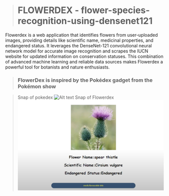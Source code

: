 > # FLOWERDEX - flower-species-recognition-using-densenet121

Flowerdex is a web application that identifies flowers from user-uploaded images, providing details like scientific name, medicinal properties, and endangered status. It leverages the DenseNet-121 convolutional neural network model for accurate image recognition and scrapes the IUCN website for updated information on conservation statuses. This combination of advanced machine learning and reliable data sources makes Flowerdex a powerful tool for botanists and nature enthusiasts.

> ### FlowerDex is inspired by the Pokédex gadget from the Pokémon show

> Snap of pokedex
> ![Alt text](https://github.com/jonumhills/FlowerDex/blob/master/pokedex.avif)
> Snap of Flowerdex
> ![Alt text](https://github.com/jonumhills/FlowerDex/blob/master/FlowerdexProj.png)
